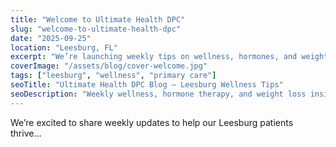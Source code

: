 ```yaml
---
title: "Welcome to Ultimate Health DPC"
slug: "welcome-to-ultimate-health-dpc"
date: "2025-09-25"
location: "Leesburg, FL"
excerpt: "We’re launching weekly tips on wellness, hormones, and weight loss in Leesburg."
coverImage: "/assets/blog/cover-welcome.jpg"
tags: ["leesburg", "wellness", "primary care"]
seoTitle: "Ultimate Health DPC Blog – Leesburg Wellness Tips"
seoDescription: "Weekly wellness, hormone therapy, and weight loss insights for Leesburg, FL."
---
```


We’re excited to share weekly updates to help our Leesburg patients thrive…
